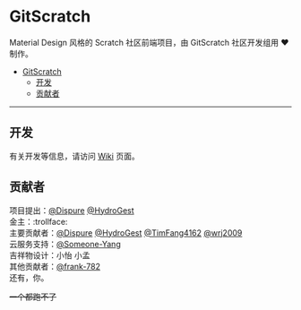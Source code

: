 # GitScratch
Material Design 风格的 Scratch 社区前端项目，由 GitScratch 社区开发组用 ❤️ 制作。  

- [GitScratch](#gitscratch)
  - [开发](#开发)
  - [贡献者](#贡献者)

***

## 开发
有关开发等信息，请访问 [Wiki](https://github.com/UniScratch/GitScratchFrontend/wiki) 页面。

## 贡献者

项目提出：[@Dispure](https://github.com/Dispure) [@HydroGest](https://github.com/HydroGest)  
金主：:trollface:  
主要贡献者：[@Dispure](https://github.com/Dispure) [@HydroGest](https://github.com/HydroGest) [@TimFang4162](https://github.com/TimFang4162) [@wrj2009](https://github.com/wrj2009)  
云服务支持：[@Someone-Yang](https://github.com/Someone-Yang)  
吉祥物设计：小怡 小孟  
其他贡献者：[@frank-782](https://github.com/frank-782)  
还有，你。  

~~一个都跑不了~~  
